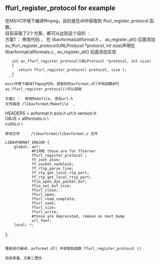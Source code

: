 ## ffurl_register_protocol for example

在MSVC环境下编译ffmpeg，目的是在dll中获取到 ffurl_register_protocol 函数。    
   目前采取了2个方案，都可以达到这个目的 ：    
方案1 ： 修改代码 ， 在 libavformat/allformat.h ， av_register_all() 后面添加 av_ffurl_register_protocol(URLProtocol *protocol, int size)声明在 libavformat/allformats.c , av_register_all() 后面添加实现        
   ```
      int av_ffurl_register_protocol(URLProtocol *protocol, int size)   
      {   
         return ffurl_register_protocol( protocol, size );    
      }
    ```
  msvc环境下编译ffmpeg代码，获取到的avformat.dll中有函数API   av_ffurl_register_protocol()可以调用

方案2 ：  修改Makefile, 添加url.h  
   文件路径 /libavformat/Makefile  ,     
   ```  
   HEADERS = avformat.h avio.h url.h version.h    
   OBJS = allformats.o         \     
   cutils.o             \   
   
  ```
  修改文件     /libavformat/libavformat.v 文件    
  ```
    LIBAVFORMAT_$MAJOR {   
        global: av*;   
                #FIXME those are for ffserver   
                ffurl_register_protocol ;   
                ff_inet_aton;   
                ff_socket_nonblock;   
                ff_rtsp_parse_line;   
                ff_rtp_get_local_rtp_port;   
                ff_rtp_get_local_rtcp_port;   
                ffio_open_dyn_packet_buf;   
                ffio_set_buf_size;   
                ffurl_close;   
                ffurl_open;   
                ffurl_read_complete;   
                ffurl_seek;   
                ffurl_size;   
                ffurl_write;   
                #those are deprecated, remove on next bump   
                url_feof;   
        local: *;   
};   
```

重新进行编译，avformat.dll 中获取到函数 ffurl_register_protocol ()

目前来看，方案二更优
